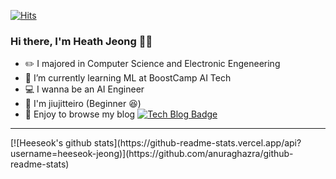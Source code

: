 [![Hits](https://hits.seeyoufarm.com/api/count/incr/badge.svg?url=https%3A%2F%2Fgithub.com%2Fzzsza)](https://hits.seeyoufarm.com) 
<!-- <div align=left>
	
  [![Hits](https://hits.seeyoufarm.com/api/count/incr/badge.svg?url=https%3A%2F%2Fgithub.com%2Fzzsza)](https://hits.seeyoufarm.com) 
	
</div>
 -->
### Hi there, I'm Heath Jeong 🙋‍♂️

- ✏️ I majored in Computer Science and Electronic Engeneering
- 🌱 I’m currently learning ML at BoostCamp AI Tech
- 💻 I wanna be an AI Engineer
- 🥋 I'm jiujitteiro (Beginner 😆)
- 👾 Enjoy to browse my blog [![Tech Blog Badge](http://img.shields.io/badge/-Tech%20blog-black?style=flat-square&logo=github&link=https://heeseok-jeong.github.io/)](https://heeseok-jeong.github.io/)

<hr>
[![Heeseok's github stats](https://github-readme-stats.vercel.app/api?username=heeseok-jeong)](https://github.com/anuraghazra/github-readme-stats)
